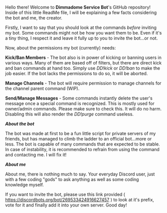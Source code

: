 Hello there! Welcome to **Dimmadome Service Bot**'s GitHub repository! Inside of this little ReadMe file, I will be explaining a few facts considering the bot and me, the creator.

Firstly, I want to say that you should look at the commands *before* inviting my bot. Some commands might not be how you want them to be. Even if it's a tiny thing, I respect it and leave it fully up to you to invite the bot...or not.

Now, about the permissions my bot (currently) needs:

**Kick/Ban Members** - The bot also is in power of kicking or banning users in various ways. Many of them are based off of filters, but there are direct kick and ban commands at hand too. Simply use *DD!kick* or *DD!ban* to make the job easier. If the bot lacks the permissions to do so, it will be aborted.

**Manage Channels** - The bot will require permission to manage channels for the channel parent command (WIP).

**Send/Manage Messages** - Some commands instantly delete the user's message once a special command is recognized. This is mostly used for owner/admin commands. Please make sure to check this. It will do no harm. Disabling this will also render the *DD!purge* command useless.

***About the bot***

The bot was made at first to be a fun little script for private servers of my friends, but has managed to climb the ladder to an official bot...more or less. The bot is capable of many commands that are expected to be stable. In case of instability, it is recommended to refrain from using the command and contacting me. I will fix it!

***About me***

About me, there is nothing much to say. Your everyday Discord user, just with a few coding "gods" to ask anything as well as some coding knowledge myself.

If you want to invite the bot, please use this link provided ( https://discordbots.org/bot/269533424916627457 ) to look at it's prefix, vote for it and finally add it into your own server. Good day!
